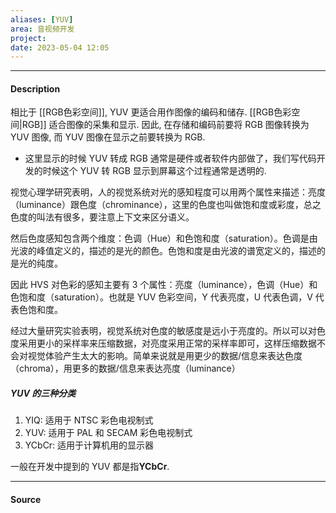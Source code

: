 ```yaml
---
aliases: [YUV]
area: 音视频开发
project: 
date: 2023-05-04 12:05
---
```

---
#### Description
相比于 [[RGB色彩空间]], YUV 更适合用作图像的编码和储存. [[RGB色彩空间|RGB]] 适合图像的采集和显示. 因此, 在存储和编码前要将 RGB 图像转换为 YUV 图像, 而 YUV 图像在显示之前要转换为 RGB.
- 这里显示的时候 YUV 转成 RGB 通常是硬件或者软件内部做了，我们写代码开发的时候这个 YUV 转 RGB 显示到屏幕这个过程通常是透明的.

视觉心理学研究表明，人的视觉系统对光的感知程度可以用两个属性来描述：亮度（luminance）跟色度（chrominance），这里的色度也叫做饱和度或彩度，总之色度的叫法有很多，要注意上下文来区分语义。

然后色度感知包含两个维度：色调（Hue）和色饱和度（saturation）。色调是由光波的峰值定义的，描述的是光的颜色。色饱和度是由光波的谱宽定义的，描述的是光的纯度。

因此 HVS 对色彩的感知主要有 3 个属性：亮度（luminance），色调（Hue）和色饱和度（saturation）。也就是 YUV 色彩空间，Y 代表亮度，U 代表色调，V 代表色饱和度。

经过大量研究实验表明，视觉系统对色度的敏感度是远小于亮度的。所以可以对色度采用更小的采样率来压缩数据，对亮度采用正常的采样率即可，这样压缩数据不会对视觉体验产生太大的影响。简单来说就是用更少的数据/信息来表达色度（chroma），用更多的数据/信息来表达亮度（luminance）

##### **YUV 的三种分类**
1. YIQ: 适用于 NTSC 彩色电视制式
2. YUV: 适用于 PAL 和 SECAM 彩色电视制式
3. YCbCr: 适用于计算机用的显示器

一般在开发中提到的 YUV 都是指**YCbCr**.



---
#### Source
